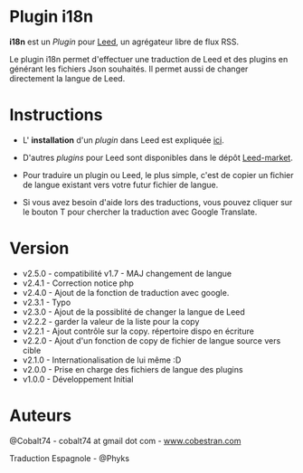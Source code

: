 Plugin i18n
=============

**i18n** est un _Plugin_ pour [Leed](http://projet.idleman.fr/leed), un agrégateur libre de flux RSS.

Le plugin i18n permet d'effectuer une traduction de Leed et des plugins en générant les fichiers Json souhaités.
Il permet aussi de changer directement la langue de Leed.

Instructions
============

* L' **installation** d'un _plugin_ dans Leed est expliquée [ici](http://projet.idleman.fr/leed/?page=Plugins).
* D'autres _plugins_ pour Leed sont disponibles dans le dépôt [Leed-market](https://github.com/ldleman/Leed-market).

* Pour traduire un plugin ou Leed, le plus simple, c'est de copier un fichier de langue existant vers votre futur fichier de langue.
* Si vous avez besoin d'aide lors des traductions, vous pouvez cliquer sur le bouton T pour chercher la traduction avec Google Translate.


Version
=======

* v2.5.0  -  compatibilité v1.7 - MAJ changement de langue
* v2.4.1  -  Correction notice php
* v2.4.0  -  Ajout de la fonction de traduction avec google.
* v2.3.1  -  Typo
* v2.3.0  -  Ajout de la possiblité de changer la langue de Leed
* v2.2.2  -  garder la valeur de la liste pour la copy
* v2.2.1  -  Ajout contrôle sur la copy. répertoire dispo en écriture
* v2.2.0  -  Ajout d'un fonction de copy de fichier de langue source vers cible
* v2.1.0  -  Internationalisation de lui même :D
* v2.0.0  -  Prise en charge des fichiers de langue des plugins
* v1.0.0  -  Développement Initial

Auteurs
=======
@Cobalt74 - cobalt74 at gmail dot com - www.cobestran.com

Traduction Espagnole - @Phyks
